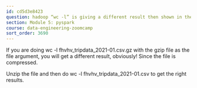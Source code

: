 ```yaml
---
id: cd5d3e8423
question: hadoop “wc -l” is giving a different result then shown in the video
section: Module 5: pyspark
course: data-engineering-zoomcamp
sort_order: 3690
---
```


If you are doing wc -l fhvhv_tripdata_2021-01.csv.gz  with the gzip file as the file argument, you will get a different result, obviously! Since the file is compressed.

Unzip the file and then do wc -l fhvhv_tripdata_2021-01.csv to get the right results.

